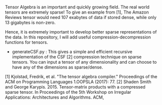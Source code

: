 Tensor Algebra is an important and quickly growing field. The real world tensors are extremely sparse! 
To give an example from [1], The Amazon Reviews tensor would need 107 exabytes of data if stored dense, while only 13 gigabytes is non-zero.

Hence, it is extremely important to develop better sparse representations of the data. In this repository, I will add useful compression-decompression functions for tensors.

- generateCSF.py : This gives a simple and efficient recursive implementation of the CSF [2] compression technique on sparse tensors. You can input a tensor of any dimensionality and can choose to have any of the dimensions as sparse/dense.



[1] Kjolstad, Fredrik, et al. "The tensor algebra compiler." Proceedings of the ACM on Programming Languages 1.OOPSLA (2017): 77.
[2] Shaden Smith and George Karypis. 2015. Tensor-matrix products with a compressed sparse tensor. In Proceedings of the 5th Workshop on Irregular Applications: Architectures and Algorithms. ACM, 
